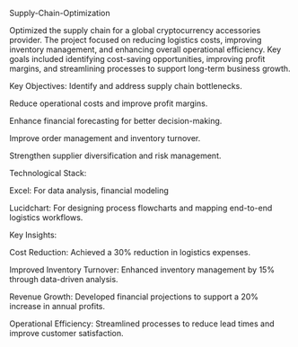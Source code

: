 Supply-Chain-Optimization  

Optimized the supply chain for a global cryptocurrency accessories provider. The project focused on reducing logistics costs, improving inventory management, and enhancing overall operational efficiency. Key goals included identifying cost-saving opportunities, improving profit margins, and streamlining processes to support long-term business growth.

Key Objectives:
Identify and address supply chain bottlenecks.

Reduce operational costs and improve profit margins.

Enhance financial forecasting for better decision-making.

Improve order management and inventory turnover.

Strengthen supplier diversification and risk management.

Technological Stack:

Excel: For data analysis, financial modeling

Lucidchart: For designing process flowcharts and mapping end-to-end logistics workflows.

Key Insights:

Cost Reduction: Achieved a 30% reduction in logistics expenses.

Improved Inventory Turnover: Enhanced inventory management by 15% through data-driven analysis.

Revenue Growth: Developed financial projections to support a 20% increase in annual profits.

Operational Efficiency: Streamlined processes to reduce lead times and improve customer satisfaction.



